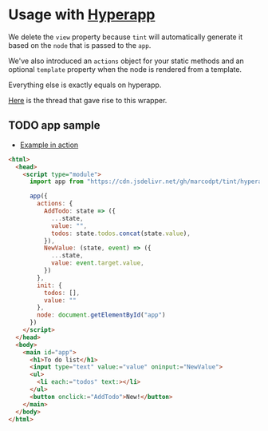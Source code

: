 # Usage with [Hyperapp](https://github.com/jorgebucaran/hyperapp)
We delete the `view` property because `tint` will automatically generate it
based on the `node` that is passed to the `app`.

We've also introduced an `actions` object for your static methods and an
optional `template` property when the node is rendered from a template.

Everything else is exactly equals on hyperapp.

[Here](https://github.com/jorgebucaran/hyperapp/issues/1098) is the thread
that gave rise to this wrapper.

## TODO app sample
 - [Example in action](../samples/hyperapp.html)

```html
<html>
  <head>
    <script type="module">
      import app from "https://cdn.jsdelivr.net/gh/marcodpt/tint/hyperapp.js"

      app({
        actions: {
          AddTodo: state => ({
            ...state,
            value: "",
            todos: state.todos.concat(state.value),
          }),
          NewValue: (state, event) => ({
            ...state,
            value: event.target.value,
          })
        },
        init: {
          todos: [],
          value: ""
        },
        node: document.getElementById("app")
      })
    </script>
  </head>
  <body>
    <main id="app">
      <h1>To do list</h1>
      <input type="text" value:="value" oninput:="NewValue">
      <ul>
        <li each:="todos" text:></li>
      </ul>
      <button onclick:="AddTodo">New!</button>
    </main>
  </body>
</html>
```
